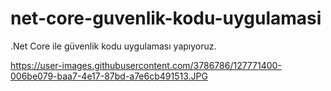 # net-core-guvenlik-kodu-uygulamasi
.Net Core ile güvenlik kodu uygulaması yapıyoruz.

https://user-images.githubusercontent.com/3786786/127771400-006be079-baa7-4e17-87bd-a7e6cb491513.JPG
